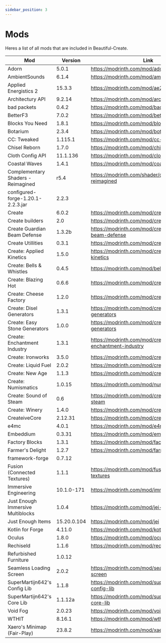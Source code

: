 ```yaml
---
sidebar_position: 3
---
```


# Mods
Heres a list of all mods that are included in Beautiful-Create.

| Mod                                | Version     | Link                                                  |
| ---------------------------------- | ----------- | ----------------------------------------------------- |
| Adorn                              | 5.0.1       | https://modrinth.com/mod/adorn                        |
| AmbientSounds                      | 6.1.4       | https://modrinth.com/mod/ambientsounds                |
| Applied Energistics 2              | 15.3.3      | https://modrinth.com/mod/ae2                          |
| Architectury API                   | 9.2.14      | https://modrinth.com/mod/architectury-api             |
| bad packets                        | 0.4.2       | https://modrinth.com/mod/badpackets                   |
| BetterF3                           | 7.0.2       | https://modrinth.com/mod/betterf3                     |
| Blocks You Need                    | 1.8.1       | https://modrinth.com/mod/blocks-you-need              |
| Botarium                           | 2.3.4       | https://modrinth.com/mod/botarium                     |
| CC: Tweaked                        | 1.115.1     | https://modrinth.com/mod/cc-tweaked                   |
| Chisel Reborn                      | 1.7.0       | https://modrinth.com/mod/chisel-reborn                |
| Cloth Config API                   | 11.1.136    | https://modrinth.com/mod/cloth-config                 |
| Coastal Waves                      | 1.4.1       | https://modrinth.com/mod/coastal-waves                |
| Complementary Shaders - Reimagined | r5.4        | https://modrinth.com/shader/complementary-reimagined  |
| configured-forge-1.20.1-2.2.3.jar  | 2.2.3       |                                                       |
| Create                             | 6.0.2       | https://modrinth.com/mod/create                       |
| Create builders                    | 2.0         | https://modrinth.com/mod/create-builders              |
| Create Guardian Beam Defense       | 1.3.2b      | https://modrinth.com/mod/create-guardian-beam-defense |
| Create Utillities                  | 0.3.1       | https://modrinth.com/mod/create-utilities             |
| Create: Applied Kinetics           | 1.5.0       | https://modrinth.com/mod/create-applied-kinetics      |
| Create: Bells & Whistles           | 0.4.5       | https://modrinth.com/mod/bellsandwhistles             |
| Create: Blazing Hot                | 0.6.6       | https://modrinth.com/mod/create-blazing-hot           |
| Create: Cheese Factory             | 1.2.0       | https://modrinth.com/mod/create-cheese                |
| Create: Disel Generators           | 1.3.1       | https://modrinth.com/mod/create-diesel-generators     |
| Create: Easy Stone Generators      | 1.0.0       | https://modrinth.com/mod/create-stone-generators      |
| Create: Enchantment Industry       | 1.3.1       | https://modrinth.com/mod/create-enchantment-industry  |
| Create: Ironworks                  | 3.5.0       | https://modrinth.com/mod/create-ironworks             |
| Create: Liquid Fuel                | 2.0.2       | https://modrinth.com/mod/create-liquid-fuel           |
| Create: New Age                    | 1.1.3       | https://modrinth.com/mod/create-new-age               |
| Create: Numismatics                | 1.0.15      | https://modrinth.com/mod/numismatics                  |
| Create: Sound of Steam             | 0.6         | https://modrinth.com/mod/create-sound-of-steam        |
| Create: Winery                     | 1.4.0       | https://modrinth.com/mod/create-winery                |
| CreateiveCore                      | 2.12.31     | https://modrinth.com/mod/creativecore                 |
| e4mc                               | 4.0.1       | https://modrinth.com/mod/e4mc                         |
| Embeddium                          | 0.3.31      | https://modrinth.com/mod/embeddium                    |
| Factory Blocks                     | 1.3.1       | https://modrinth.com/mod/factory-blocks               |
| Farmer's Delight                   | 1.2.7       | https://modrinth.com/mod/farmers-delight              |
| framework-forge                    | 0.7.12      |                                                       |
| Fusion (Connected Textures)        | 1.1.1       | https://modrinth.com/mod/fusion-connected-textures    |
| Immersive Engineering              | 10.1.0-171  | https://modrinth.com/mod/immersiveengineering         |
| Just Enough Immersive Multiblocks  | 1.0.4       | https://modrinth.com/mod/jei-multiblocks              |
| Just Enough Items                  | 15.20.0.104 | https://modrinth.com/mod/jei                          |
| Kotlin for Forge                   | 4.11.0      | https://modrinth.com/mod/kotlin-for-forge             |
| Oculus                             | 1.8.0       | https://modrinth.com/mod/oculus                       |
| Rechiseld                          | 1.1.6       | https://modrinth.com/mod/rechiseled                   |
| Refurbished Furniture              | 1.0.12      |                                                       |
| Seamless Loading Screen            | 2.0.2       | https://modrinth.com/mod/seamless-loading-screen      |
| SuperMartijn642's Config Lib       | 1.1.8       | https://modrinth.com/mod/supermartijn642s-config-lib  |
| SuperMartijn642's Core Lib         | 1.1.12a     | https://modrinth.com/mod/supermartijn642s-core-lib    |
| Void Fog                           | 2.0.23      | https://modrinth.com/mod/voidfog                      |
| WTHIT                              | 8.16.1      | https://modrinth.com/mod/wthit                        |
| Xaero's Minimap (Fair-Play)        | 23.8.2      | https://modrinth.com/mod/xaeros-minimap-fair          |
